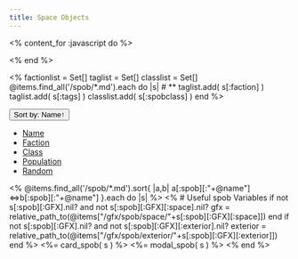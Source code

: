 ```yaml
---
title: Space Objects
---
```


<% content_for :javascript do %>
<script>
var sort = "Name";
var reverse = false;
function sortbydata( d ) {
    var dsort = "data-"+d;
    var $spobs = $('#spobs');
    var $spoblist = $spobs.children(".col").detach();
    if (sort==d) {
        reverse = !reverse;
    }
    sort = d;
    $spoblist.sort( function( a, b ) {
        var ad = a.getAttribute(dsort);
        var bd = b.getAttribute(dsort);
        var c =  (''+ad).localeCompare(bd);
        if (reverse)
            c = -c;
        if (c)
            return c;
        var an = a.getAttribute("data-Name");
        var bn = b.getAttribute("data-Name");
        if (reverse)
            return (''+bn).localeCompare(an);
        else
            return (''+an).localeCompare(bn);
    } );
    $spoblist.appendTo($spobs);
    var dir;
    if (reverse)
        dir = "↓";
    else
        dir = "↑";
    $('button#btn-sort').text("Sort by: "+d+dir);
}
function sortbydatanumber( d ) {
    var dsort = "data-"+d;
    var $spobs = $('#spobs');
    var $spoblist = $spobs.children(".col").detach();
    if (sort==d) {
        reverse = !reverse;
    }
    sort = d;
    $spoblist.sort( function( a, b ) {
        var ad = a.getAttribute(dsort);
        var bd = b.getAttribute(dsort);
        var c =  ad-bd;
        if (reverse)
            c = -c;
        if (c)
            return c;
        var an = a.getAttribute("data-Name");
        var bn = b.getAttribute("data-Name");
        if (reverse)
            return (''+bn).localeCompare(an);
        else
            return (''+an).localeCompare(bn);
    } );
    $spoblist.appendTo($spobs);
    var dir;
    if (reverse)
        dir = "↓";
    else
        dir = "↑";
    $('button#btn-sort').text("Sort by: "+d+dir);
}
function randomize() {
    var $spobs = $('#spobs');
    var $spoblist = $spobs.children(".col").detach();
    $spoblist.sort( function( a, b ) {
        return Math.random() < 0.5;
    } );
    $spoblist.appendTo($spobs);
    sort = "Random";
    reverse = false;
    $('button#btn-sort').text("Sort by: Random");
}
</script>

<% end %>
<!-- First get some global stuff. -->
<%
factionlist = Set[]
taglist = Set[]
classlist = Set[]
@items.find_all('/spob/*.md').each do |s| # **
    taglist.add( s[:faction] )
    taglist.add( s[:tags] )
    classlist.add( s[:spobclass] )
end
%>

<div id="selection" class="m-3">
 <div class="dropdown">
  <button id="btn-sort" class="btn btn-primary dropdown-toggle" type="button" data-bs-toggle="dropdown" aria-expanded="false">
  Sort by: Name↑
  </button>
  <ul class="dropdown-menu">
   <li><a class="dropdown-item" href="#" onclick="sortbydata('Name');">Name</a></li>
   <li><a class="dropdown-item" href="#" onclick="sortbydata('Faction');">Faction</a></li>
   <li><a class="dropdown-item" href="#" onclick="sortbydata('Class');">Class</a></li>
   <li><a class="dropdown-item" href="#" onclick="sortbydatanumber('Population');">Population</a></li>
   <li><a class="dropdown-item" href="#" onclick="randomize();">Random</a></li>
  </ul>
 </div>
</div>

<!-- Now display all the spobs. -->
<div class="row row-cols-1 row-cols-md-5 g-4" id="spobs">
<% @items.find_all('/spob/*.md').sort{ |a,b| a[:spob][:"+@name"]<=>b[:spob][:"+@name"] }.each do |s| %> <!--*-->
<%
    # Useful spob Variables
    if not s[:spob][:GFX].nil? and not s[:spob][:GFX][:space].nil?
        gfx = relative_path_to(@items["/gfx/spob/space/"+s[:spob][:GFX][:space]])
    end
    if not s[:spob][:GFX].nil? and not s[:spob][:GFX][:exterior].nil?
        exterior = relative_path_to(@items["/gfx/spob/exterior/"+s[:spob][:GFX][:exterior]])
    end
%>
 <!-- Card -->
 <%= card_spob( s ) %>
 <!-- Modal -->
 <%= modal_spob( s ) %>
<% end %>
</div>
